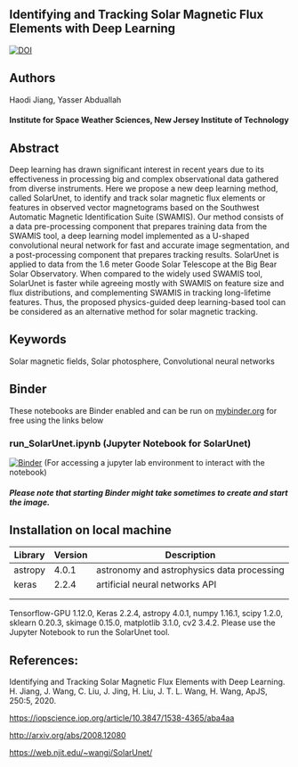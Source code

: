 ## Identifying and Tracking Solar Magnetic Flux Elements with Deep Learning
[![DOI](https://zenodo.org/badge/415350886.svg)](https://zenodo.org/badge/latestdoi/415350886) 

## Authors
Haodi Jiang, Yasser Abduallah

#### Institute for Space Weather Sciences, New Jersey Institute of Technology


## Abstract

Deep learning has drawn significant interest in recent years due to its effectiveness in processing 
big and complex observational data gathered from diverse instruments. 
Here we propose a new deep learning method, called SolarUnet, 
to identify and track solar magnetic flux elements or features in observed vector
magnetograms based on the Southwest Automatic Magnetic Identification Suite (SWAMIS).
Our method consists of a data pre-processing component that prepares 
training data from the SWAMIS tool, a deep learning model implemented 
as a U-shaped convolutional neural network for fast and accurate image segmentation, 
and a post-processing component that prepares tracking results. 
SolarUnet is applied to data from the 1.6 meter Goode Solar 
Telescope at the Big Bear Solar Observatory. 
When compared to the widely used SWAMIS tool, 
SolarUnet is faster while agreeing mostly with SWAMIS on feature size and flux distributions, 
and complementing SWAMIS in tracking long-lifetime features. 
Thus, the proposed physics-guided deep learning-based tool 
can be considered as an alternative method for solar magnetic tracking.

## Keywords
Solar magnetic fields, Solar photosphere, Convolutional
neural networks

## Binder

These notebooks are Binder enabled and can be run on [mybinder.org](https://mybinder.org/) for free using the links below

### run_SolarUnet.ipynb (Jupyter Notebook for SolarUnet)
[![Binder](https://mybinder.org/badge_logo.svg)](https://mybinder.org/v2/gh/ya54/SolarUnet-magnetic-tracking/HEAD?labpath=run_SolarUnet.ipynb) (For accessing a jupyter lab environment to interact with the notebook)
##### Please note that starting Binder might take sometimes to create and start the image.

## Installation on local machine

|Library | Version   | Description  |
|---|---|---|
|astropy|4.0.1|astronomy and astrophysics data processing|
| keras  | 2.2.4   |artificial neural networks API   |
|   |   |   |
|   |   |   |

Tensorflow-GPU 1.12.0, Keras 2.2.4, astropy 4.0.1, numpy 1.16.1, scipy 1.2.0, sklearn 0.20.3, skimage 0.15.0, matplotlib 3.1.0, cv2 3.4.2. Please use the Jupyter Notebook to run the SolarUnet tool.

## References:

Identifying and Tracking Solar Magnetic Flux Elements with Deep Learning. H. Jiang, J. Wang, C. Liu, J. Jing, H. Liu, J. T. L. Wang, H. Wang, ApJS, 250:5, 2020.

https://iopscience.iop.org/article/10.3847/1538-4365/aba4aa

http://arxiv.org/abs/2008.12080

https://web.njit.edu/~wangj/SolarUnet/
